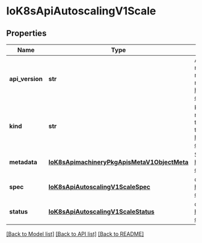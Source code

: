 # IoK8sApiAutoscalingV1Scale

## Properties
Name | Type | Description | Notes
------------ | ------------- | ------------- | -------------
**api_version** | **str** | APIVersion defines the versioned schema of this representation of an object. Servers should convert recognized schemas to the latest internal value, and may reject unrecognized values. More info: https://git.k8s.io/community/contributors/devel/api-conventions.md#resources | [optional] 
**kind** | **str** | Kind is a string value representing the REST resource this object represents. Servers may infer this from the endpoint the client submits requests to. Cannot be updated. In CamelCase. More info: https://git.k8s.io/community/contributors/devel/api-conventions.md#types-kinds | [optional] 
**metadata** | [**IoK8sApimachineryPkgApisMetaV1ObjectMeta**](IoK8sApimachineryPkgApisMetaV1ObjectMeta.md) | Standard object metadata; More info: https://git.k8s.io/community/contributors/devel/api-conventions.md#metadata. | [optional] 
**spec** | [**IoK8sApiAutoscalingV1ScaleSpec**](IoK8sApiAutoscalingV1ScaleSpec.md) | defines the behavior of the scale. More info: https://git.k8s.io/community/contributors/devel/api-conventions.md#spec-and-status. | [optional] 
**status** | [**IoK8sApiAutoscalingV1ScaleStatus**](IoK8sApiAutoscalingV1ScaleStatus.md) | current status of the scale. More info: https://git.k8s.io/community/contributors/devel/api-conventions.md#spec-and-status. Read-only. | [optional] 

[[Back to Model list]](../README.md#documentation-for-models) [[Back to API list]](../README.md#documentation-for-api-endpoints) [[Back to README]](../README.md)


